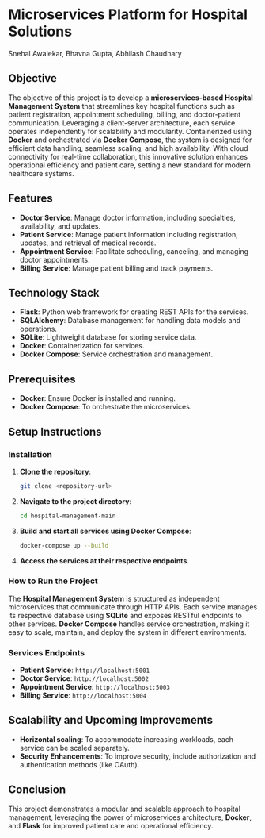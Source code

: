 # Microservices Platform for Hospital Solutions
Snehal Awalekar, Bhavna Gupta, Abhilash Chaudhary

## Objective
The objective of this project is to develop a **microservices-based Hospital Management System** that streamlines key hospital functions such as patient registration, appointment scheduling, billing, and doctor-patient communication. Leveraging a client-server architecture, each service operates independently for scalability and modularity. Containerized using **Docker** and orchestrated via **Docker Compose**, the system is designed for efficient data handling, seamless scaling, and high availability. With cloud connectivity for real-time collaboration, this innovative solution enhances operational efficiency and patient care, setting a new standard for modern healthcare systems.

## Features
- **Doctor Service**: Manage doctor information, including specialties, availability, and updates.
- **Patient Service**: Manage patient information including registration, updates, and retrieval of medical records.
- **Appointment Service**: Facilitate scheduling, canceling, and managing doctor appointments.
- **Billing Service**: Manage patient billing and track payments.

## Technology Stack
- **Flask**: Python web framework for creating REST APIs for the services.
- **SQLAlchemy**: Database management for handling data models and operations.
- **SQLite**: Lightweight database for storing service data.
- **Docker**: Containerization for services.
- **Docker Compose**: Service orchestration and management.

## Prerequisites
- **Docker**: Ensure Docker is installed and running.
- **Docker Compose**: To orchestrate the microservices.

## Setup Instructions

### Installation
1. **Clone the repository**:
    ```bash
    git clone <repository-url>
    ```

2. **Navigate to the project directory**:
    ```bash
    cd hospital-management-main
    ```

3. **Build and start all services using Docker Compose**:
    ```bash
    docker-compose up --build
    ```

4. **Access the services at their respective endpoints**.

### How to Run the Project
The **Hospital Management System** is structured as independent microservices that communicate through HTTP APIs. Each service manages its respective database using **SQLite** and exposes RESTful endpoints to other services. **Docker Compose** handles service orchestration, making it easy to scale, maintain, and deploy the system in different environments.

### Services Endpoints
- **Patient Service**: `http://localhost:5001`
- **Doctor Service**: `http://localhost:5002`
- **Appointment Service**: `http://localhost:5003`
- **Billing Service**: `http://localhost:5004`

## Scalability and Upcoming Improvements
- **Horizontal scaling**: To accommodate increasing workloads, each service can be scaled separately.
- **Security Enhancements**: To improve security, include authorization and authentication methods (like OAuth).

## Conclusion
This project demonstrates a modular and scalable approach to hospital management, leveraging the power of microservices architecture, **Docker**, and **Flask** for improved patient care and operational efficiency.

